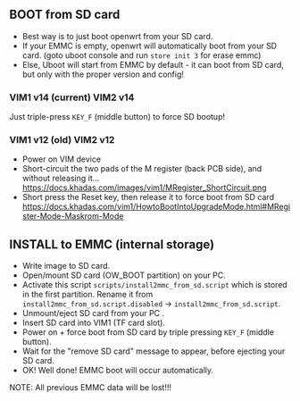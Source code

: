 ## BOOT from SD card

+ Best way is to just boot openwrt from your SD card.
+ If your EMMC is empty, openwrt will automatically boot from your SD card. (goto uboot console and run `store init 3` for erase emmc)
+ Else, Uboot will start from EMMC by default - it can boot from SD card, but only with the proper version and config!

### VIM1 v14 (current) VIM2 v14

Just triple-press `KEY_F` (middle button) to force SD bootup!

### VIM1 v12 (old) VIM2 v12

* Power on VIM device
* Short-circuit the two pads of the M register (back PCB side), and without releasing it… https://docs.khadas.com/images/vim1/MRegister_ShortCircuit.png
* Short press the Reset key, then release it to force boot from SD card
https://docs.khadas.com/vim1/HowtoBootIntoUpgradeMode.html#MRegister-Mode-Maskrom-Mode

## INSTALL to EMMC (internal storage)

* Write image to SD card.
* Open/mount SD card (OW_BOOT partition) on your PC.
* Activate this script `scripts/install2mmc_from_sd.script` which is stored in the first partition. Rename it from `install2mmc_from_sd.script.disabled` -> `install2mmc_from_sd.script`.
* Unmount/eject SD card from your PC .
* Insert SD card into VIM1 (TF card slot).
* Power on + force boot from SD card by triple pressing `KEY_F` (middle button).
* Wait for the "remove SD card" message to appear, before ejecting your SD card.
* OK! Well done! EMMC boot will occur automatically.

NOTE: All previous EMMC data will be lost!!!

